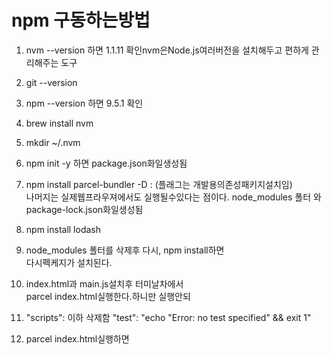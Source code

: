# npm 구동하는방법 
1.  nvm --version 하면 1.1.11 확인nvm은Node.js여러버전을 설치해두고 
    편하게 관리해주는 도구 
1.  git --version 
1.  npm --version 하면 9.5.1 확인  
1.  brew install nvm 
1.  mkdir ~/.nvm
1.  npm init -y 하면 package.json화일생성됨  
1.  npm install parcel-bundler -D :
    (플래그는 개발용의존성패키지설치임)   
     나머지는 실제웹프라우져에서도 실행될수있다는 점이다. 
    node_modules 폴터 와 package-lock.json화일생성됨   
1.  npm install lodash 
1.   node_modules 폴터를 삭제후 다시, npm install하면  
      다시펙케지가 설치된다. 

1.  index.html과 main.js설치후 터미날차에서  
    parcel index.html실행한다.하니만 실행안되 
1.  "scripts": 이하 삭제함 
    "test": "echo \"Error: no test specified\" && exit 1"

1.  parcel index.html실행하면  

